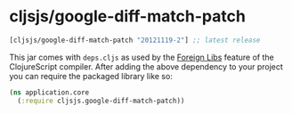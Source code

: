 # cljsjs/google-diff-match-patch

[](dependency)
```clojure
[cljsjs/google-diff-match-patch "20121119-2"] ;; latest release
```
[](/dependency)

This jar comes with `deps.cljs` as used by the [Foreign Libs][flibs] feature
of the ClojureScript compiler. After adding the above dependency to your project
you can require the packaged library like so:

```clojure
(ns application.core
  (:require cljsjs.google-diff-match-patch))
```

[flibs]: https://github.com/clojure/clojurescript/wiki/Packaging-Foreign-Dependencies
